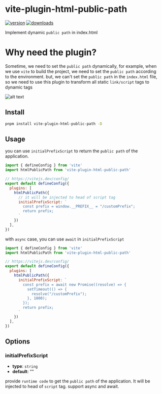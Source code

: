 # vite-plugin-html-public-path
[![version](https://img.shields.io/npm/v/vite-plugin-html-public-path.svg)](https://www.npmjs.com/package/vite-plugin-html-public-path)
[![downloads](https://badgen.net/npm/dt/vite-plugin-html-public-path)](https://www.npmjs.com/package/vite-plugin-html-public-path)

Implement dynamic `public path` in index.html

# Why need the plugin? 

Sometime, we need to set the `public path` dynamically, for example, when we use `vite` to build the project, we need to set the `public path` according to the environment. but, we can't set the `public path` in the `index.html` file, so we need to use this plugin to transform all static `link/script` tags to dynamic tags

![alt text](https://github.com/MMJG-Team/vite-plugin-html-public-path/raw/main/image.png)

## Install

```bash
pnpm install vite-plugin-html-public-path -D
```

## Usage

you can use `initialPrefixScript` to return the `public path` of the application.
```js
import { defineConfig } from 'vite'
import htmlPublicPath from 'vite-plugin-html-public-path'

// https://vitejs.dev/config/
export default defineConfig({
  plugins: [
    htmlPublicPath({
      // it will be injected to head of script tag
      initialPrefixScript: `
        const prefix = window.__PREFIX__ = "/customPrefix";
        return prefix;
      `
    })
  ],
})
```

with `async` case, you can use `await` in `initialPrefixScript`
```js
import { defineConfig } from 'vite'
import htmlPublicPath from 'vite-plugin-html-public-path'

// https://vitejs.dev/config/
export default defineConfig({
  plugins: [
    htmlPublicPath({
      initialPrefixScript: `
        const prefix = await new Promise((resolve) => {
          setTimeout(() => {
            resolve("/customPrefix");
          }, 1000);
        });
        return prefix;
      `
    })
  ],
})
```

## Options

### initialPrefixScript

- **type**: `string`
- **default**: ""

provide `runtime code` to get the `public path` of the application. It will be injected to head of `script` tag. support async and await.